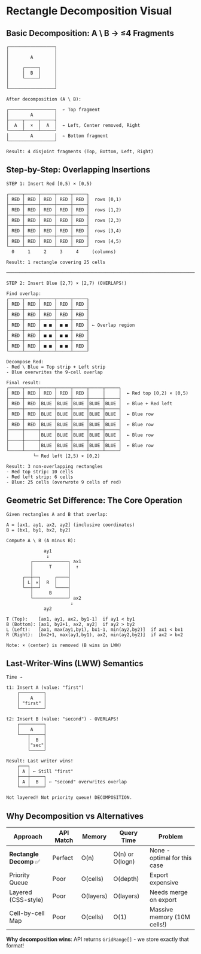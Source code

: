 # Rectangle Decomposition Visual

## Basic Decomposition: A \ B → ≤4 Fragments

```
┌─────────────────┐
│                 │
│        A        │
│                 │
│     ┌─────┐     │
│     │  B  │     │
│     └─────┘     │
│                 │
└─────────────────┘

After decomposition (A \ B):

┌─────────────────┐  ← Top fragment
│        A        │
├─────┬─────┬─────┤
│  A  │  ×  │  A  │  ← Left, Center removed, Right
└─────┴─────┴─────┘
│        A        │  ← Bottom fragment
└─────────────────┘

Result: 4 disjoint fragments (Top, Bottom, Left, Right)
```

## Step-by-Step: Overlapping Insertions

```
STEP 1: Insert Red [0,5) × [0,5)

┌─────┬─────┬─────┬─────┬─────┐
│ RED │ RED │ RED │ RED │ RED │  rows [0,1)
├─────┼─────┼─────┼─────┼─────┤
│ RED │ RED │ RED │ RED │ RED │  rows [1,2)
├─────┼─────┼─────┼─────┼─────┤
│ RED │ RED │ RED │ RED │ RED │  rows [2,3)
├─────┼─────┼─────┼─────┼─────┤
│ RED │ RED │ RED │ RED │ RED │  rows [3,4)
├─────┼─────┼─────┼─────┼─────┤
│ RED │ RED │ RED │ RED │ RED │  rows [4,5)
└─────┴─────┴─────┴─────┴─────┘
  0     1     2     3     4     (columns)

Result: 1 rectangle covering 25 cells

─────────────────────────────────────────────────────────────────────────────

STEP 2: Insert Blue [2,7) × [2,7) (OVERLAPS!)

Find overlap:
┌─────┬─────┬─────┬─────┬─────┐
│ RED │ RED │ RED │ RED │ RED │
├─────┼─────┼─────┼─────┼─────┤
│ RED │ RED │ RED │ RED │ RED │
├─────┼─────┼─────┼─────┼─────┤
│ RED │ RED │ ■ ■ │ ■ ■ │ RED │ ← Overlap region
├─────┼─────┼─────┼─────┼─────┤
│ RED │ RED │ ■ ■ │ ■ ■ │ RED │
├─────┼─────┼─────┼─────┼─────┤
│ RED │ RED │ ■ ■ │ ■ ■ │ RED │
└─────┴─────┴─────┴─────┴─────┘

Decompose Red:
- Red \ Blue = Top strip + Left strip
- Blue overwrites the 9-cell overlap

Final result:
┌─────┬─────┬─────┬─────┬─────┬─────┬─────┐
│ RED │ RED │ RED │ RED │ RED │     │     │  ← Red top [0,2) × [0,5)
├─────┼─────┼─────┼─────┼─────┼─────┼─────┤
│ RED │ RED │BLUE │BLUE │BLUE │BLUE │BLUE │  ← Blue + Red left
├─────┼─────┼─────┼─────┼─────┼─────┼─────┤
│ RED │ RED │BLUE │BLUE │BLUE │BLUE │BLUE │  ← Blue row
├─────┼─────┼─────┼─────┼─────┼─────┼─────┤
│ RED │ RED │BLUE │BLUE │BLUE │BLUE │BLUE │  ← Blue row
├─────┼─────┼─────┼─────┼─────┼─────┼─────┤
│     │     │BLUE │BLUE │BLUE │BLUE │BLUE │  ← Blue row
├─────┼─────┼─────┼─────┼─────┼─────┼─────┤
│     │     │BLUE │BLUE │BLUE │BLUE │BLUE │  ← Blue row
└─────┴─────┴─────┴─────┴─────┴─────┴─────┘
          └─ Red left [2,5) × [0,2)

Result: 3 non-overlapping rectangles
- Red top strip: 10 cells
- Red left strip: 6 cells
- Blue: 25 cells (overwrote 9 cells of red)
```

## Geometric Set Difference: The Core Operation

```
Given rectangles A and B that overlap:

A = [ax1, ay1, ax2, ay2] (inclusive coordinates)
B = [bx1, by1, bx2, by2]

Compute A \ B (A minus B):

              ay1
               ↓
         ┌─────────────┐ ax1
         │      T      │  ↑
         │             │
      ┌──┼──┐     ┌────┤
      │ L│ ×│  R  │    │
      └──┼──┘     └────┤
         │      B      │
         └─────────────┘ ax2
                        ↓
              ay2

T (Top):    [ax1, ay1, ax2, by1-1]  if ay1 < by1
B (Bottom): [ax1, by2+1, ax2, ay2]  if ay2 > by2
L (Left):   [ax1, max(ay1,by1), bx1-1, min(ay2,by2)]  if ax1 < bx1
R (Right):  [bx2+1, max(ay1,by1), ax2, min(ay2,by2)]  if ax2 > bx2

Note: × (center) is removed (B wins in LWW)
```

## Last-Writer-Wins (LWW) Semantics

```
Time →

t1: Insert A (value: "first")
    ┌─────────┐
    │    A    │
    │ "first" │
    └─────────┘

t2: Insert B (value: "second") - OVERLAPS!
    ┌─────────┐
    │    A    │
    └───┬─────┤
        │  B  │
        │"sec"│
        └─────┘

Result: Last writer wins!
    ┌───┐
    │ A │ ← Still "first"
    ├───┼─────┐
    │ A │  B  │ ← "second" overwrites overlap
    └───┴─────┘

Not layered! Not priority queue! DECOMPOSITION.
```

## Why Decomposition vs Alternatives

| Approach                | API Match | Memory    | Query Time      | Problem                      |
| ----------------------- | --------- | --------- | --------------- | ---------------------------- |
| **Rectangle Decomp** ✅ | Perfect   | O(n)      | O(n) or O(logn) | None - optimal for this case |
| Priority Queue          | Poor      | O(cells)  | O(depth)        | Export expensive             |
| Layered (CSS-style)     | Poor      | O(layers) | O(layers)       | Needs merge on export        |
| Cell-by-cell Map        | Poor      | O(cells)  | O(1)            | Massive memory (10M cells!)  |

**Why decomposition wins**: API returns `GridRange[]` - we store exactly that format!
